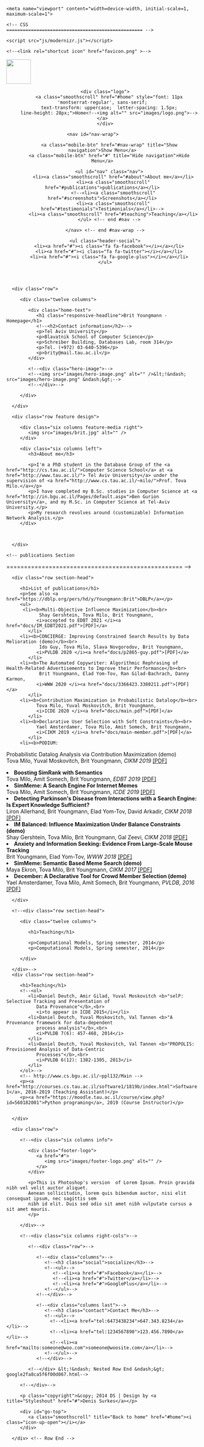 <!DOCTYPE html>
<!--[if lt IE 8 ]><html class="no-js ie ie7" lang="en"> <![endif]-->
<!--[if IE 8 ]><html class="no-js ie ie8" lang="en"> <![endif]-->
<!--[if IE 9 ]><html class="no-js ie ie9" lang="en"> <![endif]-->
<!--[if (gte IE 8)|!(IE)]><!--><html class="no-js" lang="en"> <!--<![endif]-->
<head>

   <!--- Basic Page Needs
   ================================================== -->
   <meta charset="utf-8">
	<title>Brit Youngmann</title>
	<meta name="description" content="">  
	<meta name="author" content="">

   <!-- Mobile Specific Metas
   ================================================== -->
	<meta name="viewport" content="width=device-width, initial-scale=1, maximum-scale=1">

	<!-- CSS
    ================================================== -->
   <link rel="stylesheet" href="css/default.css">
	<link rel="stylesheet" href="css/layout.css">
   <link rel="stylesheet" href="css/media-queries.css">
   <link rel="stylesheet" href="css/animate.css">
   <link rel="stylesheet" href="css/prettyPhoto.css">

   <!-- Script
   ================================================== -->
	<script src="js/modernizr.js"></script>

   <!-- Favicons
	================================================== -->
	<!--<link rel="shortcut icon" href="favicon.png" >-->

</head>

<body>

   <div id="preloader">      
      <div id="status">
         <img src="images/preloader.gif" height="64" width="64" alt="">
      </div>
   </div>

   <!-- Header
   ================================================== -->
   <header>

      <div class="logo">
         <a class="smoothscroll" href="#home" style="font: 11px 'montserrat-regular', sans-serif;
         text-transform: uppercase;  letter-spacing: 1.5px;
         line-height: 28px;">Home<!--<img alt="" src="images/logo.png">--></a>
      </div>

      <nav id="nav-wrap">         
         
         <a class="mobile-btn" href="#nav-wrap" title="Show navigation">Show Menu</a>
         <a class="mobile-btn" href="#" title="Hide navigation">Hide Menu</a>

         <ul id="nav" class="nav">
            <li><a class="smoothscroll" href="#about">About me</a></li>
            <li><a class="smoothscroll" href="#publications">publications</a></li>
            <!--<li><a class="smoothscroll" href="#screenshots">Screenshots</a></li>
            <li><a class="smoothscroll" href="#testimonials">Testimonials</a></li>-->
            <li><a class="smoothscroll" href="#teaching">Teaching</a></li>
         </ul> <!-- end #nav -->

      </nav> <!-- end #nav-wrap -->

      <ul class="header-social">
         <li><a href="#"><i class="fa fa-facebook"></i></a></li>
         <li><a href="#"><i class="fa fa-twitter"></i></a></li>
         <li><a href="#"><i class="fa fa-google-plus"></i></a></li>
      </ul>

   </header> <!-- Header End -->


   <!-- Homepage home
   ================================================== -->
   <section id="home">

      <div class="row">

         <div class="twelve columns">

            <div class="home-text">
               <h1 class="responsive-headline">Brit Youngmann - Homepage</h1>
               <!--<h2>Contact information</h2>-->
               <p>Tel Aviv University</p>
               <p>Blavatnik School of Computer Science</p>
               <p>Schreiber Building, Databases Lab, room 314</p>
               <p>Tel. (+972) 03-640-5396</p>
               <p>brity@mail.tau.ac.il</p>
            </div>

            <!--<div class="hero-image">-->
            <!--<img src="images/hero-image.png" alt="" />&lt;!&ndash; src="images/hero-image.png" &ndash;&gt;-->
            <!--</div>-->

         </div>

      </div>

   </section> <!-- Homepage Hero end -->


   <!-- about Section
   ================================================== -->
   <section id='about'>

      <div class="row feature design">

         <div class="six columns feature-media right">
            <img src="images/brit.jpg" alt="" />
         </div>

         <div class="six columns left">
            <h3>About me</h3>

            <p>I'm a PhD student in the Database Group of the <a href="http://cs.tau.ac.il/">Computer Science School</a> at <a href="http://www.tau.ac.il/"> Tel Aviv University</a> under the supervision of <a href="http://www.cs.tau.ac.il/~milo/">Prof. Tova Milo.</a></p>
            <p>I have completed my B.Sc. studies in Computer Science at <a href="http://in.bgu.ac.il/Pages/default.aspx">Ben Gurion University</a>, and my M.Sc. in Computer Science at Tel-Aviv University.</p>
            <p>My research revolves around (customizable) Information Network Analysis.</p>
         </div>



      </div>

   </section> <!-- Homepage Hero end -->


    <!-- publications Section
   ================================================== -->
   <section id="publications">

      <div class="row section-head">

         <h1>List of publications</h1>
         <p>See also <a href="https://dblp.org/pers/hd/y/Youngmann:Brit">DBLP</a></p>
         <ul>
		  <li><b>Multi-Objective Influence Maximization</b><br>
               	Shay Gershtein, Tova Milo, Brit Youngmann,
               <i>accepted to EDBT 2021 </i><a href="docs/IM_EDBT2021.pdf">[PDF]</a>
            </li>
		 <li><b>CONCIERGE: Improving Constrained Search Results by Data Melioration (demo)</b><br>
               	Ido Guy, Tova Milo, Slava Novgorodov, Brit Youngmann,
               <i>PVLDB 2020 </i><a href="docs/p2865-guy.pdf">[PDF]</a>
            </li>
		 <li><b>The Automated Copywriter: Algorithmic Rephrasing of Health-Related Advertisements to Improve their Performance</b><br>
               	Brit Youngmann, Elad Yom-Tov, Ran Gilad-Bachrach, Danny Karmon,
               <i>WWW 2020 </i><a href="docs/3366423.3380211.pdf">[PDF]</a>
            </li>
		 <li><b>Contribution Maximization in Probabilistic Datalog</b><br>
               Tova Milo, Yuval Moskovitch, Brit Youngmann,
               <i>ICDE 2020 </i><a href="docs/main.pdf">[PDF]</a>
            </li>
		 <li><b>Declarative User Selection with Soft Constraints</b><br>
               Yael Amsterdamer, Tova Milo, Amit Somech, Brit Youngmann,
               <i>CIKM 2019 </i><a href="docs/main-member.pdf">[PDF]</a>
            </li>
		 <li><b>PODIUM: 
 Probabilistic Datalog Analysis via Contribution Maximization (demo)</b><br>
               Tova Milo, Yuval Moskovitch, Brit Youngmann,
               <i>CIKM 2019 </i><a href="docs/main-CM.pdf">[PDF]</a>
            </li>
         <li><b>Boosting SimRank with Semantics</b><br>
               Tova Milo, Amit Somech, Brit Youngmann,
               <i>EDBT 2019 </i><a href="docs/main-semsim.pdf">[PDF]</a>
            </li>
            <li><b>SimMeme: A Search Engine For Internet Memes</b><br>
               Tova Milo, Amit Somech, Brit Youngmann,
               <i>ICDE 2019 </i><a href="docs/main-simmeme.pdf">[PDF]</a>
            </li>
            <li><b>Detecting Parkinson's Disease from Interactions with a Search Engine: Is Expert Knowledge Sufficient?</b><br>
               Liron Allerhand, Brit Youngmann, Elad Yom-Tov, David Arkadir,
               <i>CIKM 2018 </i><a href="docs/parkinson.pdf">[PDF]</a>
            </li>
            <li><b>IM Balanced: Influence Maximization Under Balance Constraints (demo)</b><br>
               Shay Gershtein, Tova Milo, Brit Youngmann, Gal Zeevi,
               <i>CIKM 2018 </i><a href="docs/imfair_demo.pdf">[PDF]</a>
            </li>
            <li><b>Anxiety and Information Seeking: Evidence From Large-Scale Mouse Tracking</b><br>
               Brit Youngmann, Elad Yom-Tov,
               <i>WWW 2018 </i><a href="docs/p753-youngmann.pdf">[PDF]</a>
            </li>
            <li><b>SimMeme: Semantic Based Meme Search (demo)</b><br>
               Maya Ekron, Tova Milo, Brit Youngmann,
               <i>CIKM 2017 </i><a href="docs/simmeme_demo.pdf">[PDF]</a>
            </li>
            <li><b>December: A Declarative Tool for Crowd Member Selection (demo)</b><br>
               Yael Amsterdamer, Tova Milo, Amit Somech, Brit Youngmann,
               <i>PVLDB, 2016 </i><a href="docs/p1485-amsterdamer.pdf">[PDF]</a>
            </li>
         </ul>

      </div>

   </section> <!-- publications End -->


   <!-- Subscribe
   ================================================== -->
   <section id="teaching">

      <!--<div class="row section-head">

         <div class="twelve columns">

            <h1>Teaching</h1>

            <p>Computational Models, Spring semester, 2014</p>
            <p>Computational Models, Spring semester, 2014</p>

         </div>

      </div>-->
      <div class="row section-head">

         <h1>Teaching</h1>
         <!--<ol>
            <li>Daniel Deutch, Amir Gilad, Yuval Moskovitch <b>"selP: Selective Tracking and Presentation of
               Data Provenance"</b>,<br>
               <i>to appear in ICDE 2015</i></li>
            <li>Daniel Deutch, Yuval Moskovitch, Val Tannen <b>"A Provenance framework for data-dependent
               process analysis"</b>,<br>
               <i>PVLDB 7(6): 457-468, 2014</i>
            </li>
            <li>Daniel Deutch, Yuval Moskovitch, Val Tannen <b>"PROPOLIS: Provisioned Analysis of Data-Centric
               Processes"</b>,<br>
               <i>PVLDB 6(12): 1302-1305, 2013</i>
            </li>
         </ol>-->
         <!-- http://www.cs.bgu.ac.il/~ppl132/Main -->
         <p><a href="http://courses.cs.tau.ac.il/software1/1819b/index.html">Software 1</a>, 2016-2019 (Teaching Assistant)</p>
         <p><a href="https://moodle.tau.ac.il/course/view.php?id=560182001">Python programing</a>, 2019 (Course Instructor)</p>
         

      </div>

   </section>  <!-- Subscribe Section End-->


   <!-- Footer
   ================================================== -->
   <footer>

      <div class="row">         

         <!--<div class="six columns info">

            <div class="footer-logo">
               <a href="#">
                  <img src="images/footer-logo.png" alt="" />
               </a>
            </div>

            <p>This is Photoshop's version  of Lorem Ipsum. Proin gravida nibh vel velit auctor aliquet.
            Aenean sollicitudin, lorem quis bibendum auctor, nisi elit consequat ipsum, nec sagittis sem
            nibh id elit. Duis sed odio sit amet nibh vulputate cursus a sit amet mauris.
            </p>

         </div>-->

         <!--<div class="six columns right-cols">-->

            <!--<div class="row">-->

               <!--<div class="columns">-->
                  <!--<h3 class="social">socialize</h3>-->
                  <!--<ul>-->
                     <!--<li><a href="#">Facebook</a></li>-->
                     <!--<li><a href="#">Twitter</a></li>-->
                     <!--<li><a href="#">GooglePlus</a></li>-->
                  <!--</ul>-->
               <!--</div>-->

               <!--<div class="columns last">-->
                  <!--<h3 class="contact">Contact Me</h3>-->
                  <!--<ul>-->
                    <!--<li><a href="tel:6473438234">647.343.8234</a></li>-->
                    <!--<li><a href="tel:1234567890">123.456.7890</a></li>-->
                    <!--<li><a href="mailto:someone@woo.com">someone@woosite.com</a></li>-->
                  <!--</ul>-->
               <!--</div>-->

            <!--</div> &lt;!&ndash; Nested Row End &ndash;&gt; google2fa8ca5f6f00d067.html-->

         <!--</div>-->

         <p class="copyright">&copy; 2014 DS | Design by <a title="Styleshout" href="#">Denis Surkes</a></p>

         <div id="go-top">
            <a class="smoothscroll" title="Back to home" href="#home"><i class="icon-up-open"></i></a>
         </div>

      </div> <!-- Row End -->

   </footer> <!-- Footer End-->


   <!-- Java Script
   ================================================== -->
   <script src="http://ajax.googleapis.com/ajax/libs/jquery/1.10.2/jquery.min.js"></script>
   <script>window.jQuery || document.write('<script src="js/jquery-1.10.2.min.js"><\/script>')</script>
   <script type="text/javascript" src="js/jquery-migrate-1.2.1.min.js"></script>

   <script src="js/jquery.flexslider.js"></script>
   <script src="js/waypoints.js"></script>
   <script src="js/jquery.fittext.js"></script>
   <script src="js/jquery.fitvids.js"></script>
   <script src="js/imagelightbox.js"></script>
   <script src="js/jquery.prettyPhoto.js"></script>   
   <script src="js/main.js"></script>

</body>

</html>
